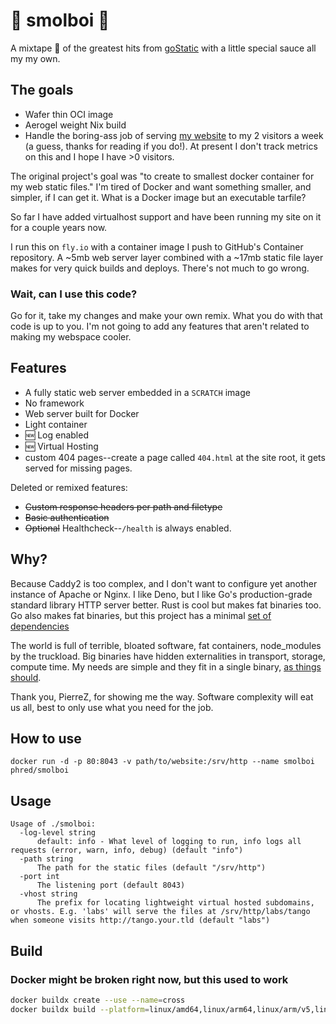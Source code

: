 # 📼 smolboi 📼

A mixtape 📼 of the greatest hits from [goStatic](https://github.com/PierreZ/goStatic) with a little special sauce all my my own.

## The goals
- Wafer thin OCI image
- Aerogel weight Nix build
- Handle the boring-ass job of serving [my website](https://fff.red) to my 2 visitors a week (a guess, thanks for reading if you do!). At present I don't track metrics on this and I hope I have >0 visitors.

The original project's goal was "to create to smallest docker container for my web static files." I'm tired of Docker and want something smaller, and simpler, if I can get it. What is a Docker image but an executable tarfile?

So far I have added virtualhost support and have been running my site on it for a couple years now.

I run this on `fly.io` with a container image I push to GitHub's Container repository. A ~5mb web server layer combined with a ~17mb static file layer makes for very quick builds and deploys. There's not much to go wrong.

### Wait, can I use this code?

Go for it, take my changes and make your own remix. What you do with that code is up to you. I'm not going to add any features that aren't related to making my webspace cooler.


## Features
 * A fully static web server embedded in a `SCRATCH` image
 * No framework
 * Web server built for Docker
 * Light container
 * 🆕 Log enabled
 * 🆕 Virtual Hosting
 * custom 404 pages--create a page called `404.html` at the site root, it gets served for missing pages.

Deleted or remixed features:
 * ~~Custom response headers per path and filetype~~
 * ~~Basic authentication~~
 * ~~Optional~~ Healthcheck--`/health` is always enabled.


## Why?
Because Caddy2 is too complex, and I don't want to configure yet another instance of Apache or Nginx. I like Deno, but I like Go's production-grade standard library HTTP server better. Rust is cool but makes fat binaries too. Go also makes fat binaries, but this project has a minimal [set of dependencies](./go.mod)

The world is full of terrible, bloated software, fat containers, node_modules by the truckload. Big binaries have hidden externalities in transport, storage, compute time. My needs are simple and they fit in a single binary, [as things should](https://fossil-scm.org/).

Thank you, PierreZ, for showing me the way. Software complexity will eat us all, best to only use what you need for the job.

## How to use
```
docker run -d -p 80:8043 -v path/to/website:/srv/http --name smolboi phred/smolboi
```

## Usage 

```
Usage of ./smolboi:
  -log-level string
      default: info - What level of logging to run, info logs all requests (error, warn, info, debug) (default "info")
  -path string
      The path for the static files (default "/srv/http")
  -port int
      The listening port (default 8043)
  -vhost string
      The prefix for locating lightweight virtual hosted subdomains, or vhosts. E.g. 'labs' will serve the files at /srv/http/labs/tango when someone visits http://tango.your.tld (default "labs")
```


## Build

### Docker might be broken right now, but this used to work
```bash
docker buildx create --use --name=cross
docker buildx build --platform=linux/amd64,linux/arm64,linux/arm/v5,linux/arm/v6,linux/arm/v7,darwin/amd64,darwin/arm64,windows/amd64 .
```
